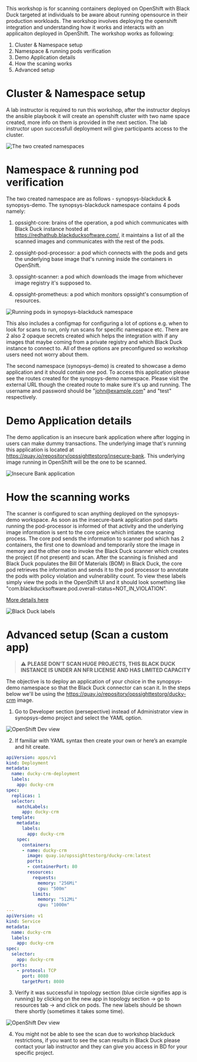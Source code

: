 This workshop is for scanning containers deployed on OpenShift with Black Duck targeted at individuals to be aware about running opensource in their production workloads. The workshop involves deploying the openshift integration and understanding how it works and interacts with an applicaiton deployed in OpenShift. The workshop works as following:

1. Cluster & Namespace setup
2. Namespace & running pods verification
3. Demo Application details
4. How the scaning works
5. Advanced setup

# Cluster & Namespace setup

A lab instructor is required to run this workshop, after the instructor deploys the ansible playbook it will create an openshift cluster with two name space created, more info on them is provided in the next section. The lab instructor upon successfull deployment will give participants access to the cluster.

![The two created namespaces](images/synopsys-namespaces.png)

# Namespace & running pod verification

The two created namespace are as follows - synopsys-blackduck & synopsys-demo. The synopsys-blackduck namespace contains 4 pods namely:

1. opssight-core: brains of the operation, a pod which communicates with Black Duck instance hosted at <https://redhathub.blackducksoftware.com/>, it maintains a list of all the scanned images and communicates with the rest of the pods.

2. opssight-pod-processor: a pod which connects with the pods and gets the underlying base image that's running inside the containers in OpenShift.

3. opssight-scanner: a pod which downloads the image from whichever image registry it's supposed to.

4. opssight-prometheus: a pod which monitors opssight's consumption of resources.

![Running pods in synopsys-blackduck namespace](images/blackduck-connector-pods.png)

This also includes a configmap for configuring a lot of options e.g. when to look for scans to run, only run scans for specific namespace etc. There are 2 also 2 opaque secrets created which helps the integration with if any images that maybe coming from a private registry and which Black Duck instance to connect to. All of these options are preconfigured so workshop users need not worry about them.

The second namespace (synopsys-demo) is created to showcase a demo application and it should contain one pod. To access this application please see the routes created for the synopsys-demo namespace. Please visit the external URL though the created route to make sure it's up and running. The username and password should be "john@example.com" and "test" respectively.

# Demo Application details

The demo application is an insecure bank application where after logging in users can make dummy transactions. The underlying image that's running this application is located at <https://quay.io/repository/opssighttestorg/insecure-bank>. This underlying image running in OpenShift will be the one to be scanned.

![Insecure Bank application](images/insecure-bank.png)

# How the scanning works

The scanner is configured to scan anything deployed on the synopsys-demo workspace. As soon as the insecure-bank application pod starts running the pod-processor is informed of that activity and the underlying image information is sent to the core peice which intiates the scaning process. The core pod sends the information to scanner pod which has 2 containers, the first one to download and temporarily store the image in memory and the other one to invoke the Black Duck scanner which creates the project (if not present) and scan. After the scanning is finished and Black Duck populates the Bill Of Materials (BOM) in Black Duck, the core pod retrieves the information and sends it to the pod processor to annotate the pods with policy violation and vulnerability count. To view these labels simply view the pods in the OpenShift UI and it should look something like "com.blackducksoftware.pod.overall-status=NOT_IN_VIOLATION".

[More details here](https://synopsys.atlassian.net/wiki/spaces/BDLM/pages/34275718/OpsSight+Architecture)

![Black Duck labels](images/blackduck-labels.png)

# Advanced setup (Scan a custom app)

> :warning: **PLEASE DON'T SCAN HUGE PROJECTS, THIS BLACK DUCK INSTANCE IS UNDER AN NFR LICENSE AND HAS LIMITED CAPACITY**

The objective is to deploy an application of your choice in the synopsys-demo namespace so that the Black Duck connector can scan it. In the steps below we'll be using the <https://quay.io/repository/opssighttestorg/ducky-crm> image.

1. Go to Developer section (persepective) instead of Administrator view in synopsys-demo project and select the YAML option.

![OpenShift Dev view](images/openshift-dev.png)

2. If familiar with YAML syntax then create your own or here’s an example and hit create.

``` Yaml
apiVersion: apps/v1
kind: Deployment
metadata:
  name: ducky-crm-deployment
  labels:
    app: ducky-crm
spec:
  replicas: 1
  selector:
    matchLabels:
      app: ducky-crm
  template:
    metadata:
      labels:
        app: ducky-crm
    spec:
      containers:
      - name: ducky-crm
        image: quay.io/opssighttestorg/ducky-crm:latest
        ports:
        - containerPort: 80
        resources:
          requests:
            memory: "256Mi"
            cpu: "500m"
          limits:
            memory: "512Mi"
            cpu: "1000m"
---
apiVersion: v1
kind: Service
metadata:
  name: ducky-crm
  labels:
    app: ducky-crm
spec:
  selector:
    app: ducky-crm
  ports:
    - protocol: TCP
      port: 8080
      targetPort: 8080
```

3. Verify it was successful in topology section (blue circle signifies app is running) by clicking on the new app in topology section -> go to resources tab -> and click on pods. The new labels should be shown there shortly (sometimes it takes some time).

![OpenShift Dev view](images/openshift-yaml.png)

4. You might not be able to see the scan due to workshop blackduck restrictions, if you want to see the scan results in Black Duck please contact your lab instructor and they can give you access in BD for your specific project.
